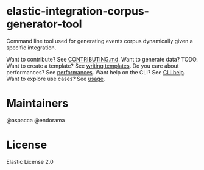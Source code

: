# elastic-integration-corpus-generator-tool
Command line tool used for generating events corpus dynamically given a specific integration.

Want to contribute? See [CONTRIBUTING.md](./CONTRIBUTING.md).
Want to generate data? TODO.
Want to create a template? See [writing templates](./docs/writing-templates.md).
Do you care about performances? See [performances](./docs/performances.md).
Want help on the CLI? See [CLI help](./docs/cli-help.md).
Want to explore use cases? See [usage](./docs/usage.md).

# Maintainers

@aspacca
@endorama

# License

Elastic License 2.0

